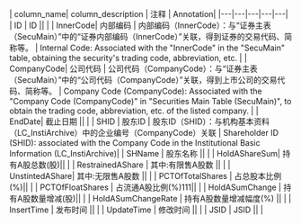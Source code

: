 | column_name| column_description | 注释 | Annotation|
|---|---|---|---|---|
| ID | ID || |
| InnerCode| 内部编码 | 内部编码（InnerCode）：与“证券主表（SecuMain）”中的“证券内部编码（InnerCode）”关联，得到证券的交易代码、简称等。 | Internal Code: Associated with the "InnerCode" in the "SecuMain" table, obtaining the security's trading code, abbreviation, etc. |
| CompanyCode| 公司代码 | 公司代码（CompanyCode）：与“证券主表（SecuMain）”中的“公司代码（CompanyCode）”关联，得到上市公司的交易代码、简称等。 | Company Code (CompanyCode): Associated with the "Company Code (CompanyCode)" in "Securities Main Table (SecuMain)", to obtain the trading code, abbreviation, etc. of the listed company. |
| EndDate| 截止日期 || |
| SHID | 股东ID | 股东ID（SHID）：与机构基本资料（LC_InstiArchive）中的企业编号（CompanyCode）关联 | Shareholder ID (SHID): associated with the Company Code in the Institutional Basic Information (LC_InstiArchive)|
| SHName | 股东名称 || |
| HoldAShareSum| 持有A股总数(股)|| |
| RestrainedAShare | 其中:有限售A股数 || |
| UnstintedAShare| 其中:无限售A股数 || |
| PCTOfTotalShares | 占总股本比例(%)|| |
| PCTOfFloatShares | 占流通A股比例(%)111|| |
| HoldASumChange | 持有A股数量增减(股)|| |
| HoldASumChangeRate | 持有A股数量增减幅度(%) || |
| InsertTime | 发布时间 || |
| UpdateTime | 修改时间 || |
| JSID | JSID || |